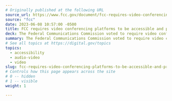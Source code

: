 ```yaml
---
# Originally published at the following URL
source_url: https://www.fcc.gov/document/fcc-requires-video-conferencing-accessibility-proposes-asl-support
source: "fcc"
date: 2023-06-08 10:57:00 -0500
title: FCC requires video conferencing platforms to be accessible and proposes platform integration with sign-language services
deck: The Federal Communications Commission voted to require video conferencing platforms, like Zoom, Microsoft Teams, or Webex, to comply with the accessibility requirements under the Communications Act and agency rules that govern interoperable video conferencing services.
summary: The Federal Communications Commission voted to require video conferencing platforms, like Zoom, Microsoft Teams, or Webex, to comply with the accessibility requirements under the Communications Act and agency rules that govern interoperable video conferencing services.
# See all topics at https://digital.gov/topics
topics:
  - accessibility
  - audio-video
  - video
slug: fcc-requires-video-conferencing-platforms-to-be-accessible-and-proposes-platform-integration-with-sign-language-services
# Controls how this page appears across the site
# 0 -- hidden
# 1 -- visible
weight: 1

---
```

